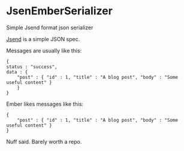 # JsenEmberSerializer
Simple Jsend format json serializer

[Jsend](http://labs.omniti.com/labs/jsend) is a simple JSON spec.

Messages are usually like this:

    {
    status : "success",
    data : {
        "post" : { "id" : 1, "title" : "A blog post", "body" : "Some useful content" }
        }
    }

Ember likes messages like this:

    {
        "post" : { "id" : 1, "title" : "A blog post", "body" : "Some useful content" }
    }

Nuff said. Barely worth a repo.


    

    
